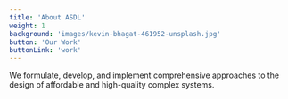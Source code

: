```yaml
---
title: 'About ASDL'
weight: 1
background: 'images/kevin-bhagat-461952-unsplash.jpg'
button: 'Our Work'
buttonLink: 'work'
---
```


We formulate, develop, and implement comprehensive approaches to the design of affordable and high-quality complex systems.